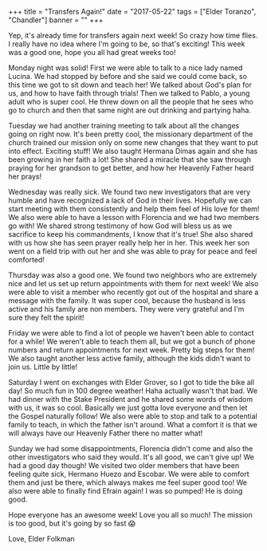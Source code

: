 +++
title = "Transfers Again!"
date = "2017-05-22"
tags = ["Elder Toranzo", "Chandler"]
banner = ""
+++

Yep, it's already time for transfers again next week! So crazy how
time flies. I really have no idea where I'm going to be, so that's
exciting! This week was a good one, hope you all had great weeks too!

Monday night was solid! First we were able to talk to a nice lady
named Lucina. We had stopped by before and she said we could come
back, so this time we got to sit down and teach her! We talked about
God's plan for us, and how to have faith through trials! Then we
talked to Pablo, a young adult who is super cool. He threw down on all
the people that he sees who go to church and then that same night are
out drinking and partying haha.

Tuesday we had another training meeting to talk about all the changes
going on right now. It's been pretty cool, the missionary department
of the church trained our mission only on some new changes that they
want to put into effect. Exciting stuff! We also taught Hermana Dimas
again and she has been growing in her faith a lot! She shared a
miracle that she saw through praying for her grandson to get better,
and how her Heavenly Father heard her prays!

Wednesday was really sick. We found two new investigators that are
very humble and have recognized a lack of God in their lives.
Hopefully we can start meeting with them consistently and help them
feel of His love for them! We also were able to have a lesson with
Florencia and we had two members go with! We shared strong testimony
of how God will bless us as we sacrifice to keep his commandments, I
know that it's true! She also shared with us how she has seen prayer
really help her in her. This week her son went on a field trip with
out her and she was able to pray for peace and feel comforted!

Thursday was also a good one.  We found two neighbors who are
extremely nice and let us set up return appointments with them for
next week! We also were able to visit a member who recently got out of
the hospital and share a message with the family. It was super cool,
because the husband is less active and his family are non members.
They were very grateful and I'm sure they felt the spirit!

Friday we were able to find a lot of people we haven't been able to
contact for a while! We weren't able to teach them all, but we got a
bunch of phone numbers and return appointments for next week. Pretty
big steps for them! We also taught another less active family,
although the kids didn't want to join us. Little by little!

Saturday I went on exchanges with Elder Grover, so I got to tide the
bike all day! So much fun in 100 degree weather! Haha actually wasn't
that bad. We had dinner with the Stake President and he shared some
words of wisdom with us, it was so cool. Basically we just gotta love
everyone and then let the Gospel naturally follow! We also were able
to stop and talk to a potential family to teach, in which the father
isn't around. What a comfort it is that we will always have our
Heavenly Father there no matter what!

Sunday we had some disappointments, Florencia didn't come and also the
other investigators who said they would. It's all good, we can't give
up! We had a good day though! We visited two older members that have
been feeling quite sick, Hermano Huezo and Escobar. We were able to
comfort them and just be there, which always makes me feel super good
too! We also were able to finally find Efrain again! I was so pumped!
He is doing good.

Hope everyone has an awesome week! Love you all so much! The mission
is too good, but it's going by so fast 😱

Love,
Elder Folkman
